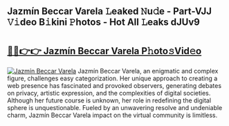 ## Jazmín Beccar Varela 𝙻eaked 𝙽u𝚍e - Part-VJJ 𝚅𝚒deo B𝚒kini 𝙿hotos - Hot All 𝙻eaks dJUv9

# <h2><a href="http://ld2x7kz.urlbe.top/?page=Jazm%c3%adn+Beccar+Varela">🔗🔗👉👉 Jazmín Beccar Varela P𝚑oto𝚜Vid𝚎o</a></h2>

[![Jazmín Beccar Varela](https://i.imgur.com/eBuTRDB.gif)](http://ld2x7kz.urlbe.top/?page=Jazm%c3%adn+Beccar+Varela)
Jazmín Beccar Varela, an enigmatic and complex figure, challenges easy categorization. Her unique approach to creating a web presence has fascinated and provoked observers, generating debates on privacy, artistic expression, and the complexities of digital societies. Although her future course is unknown, her role in redefining the digital sphere is unquestionable. Fueled by an unwavering resolve and undeniable charm, Jazmín Beccar Varela impact on the virtual community is limitless.

